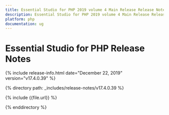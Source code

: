 ```yaml
---
title: Essential Studio for PHP 2019 volume 4 Main Release Release Notes  
description: Essential Studio for PHP 2019 volume 4 Main Release Release Notes  
platform: php
documentation: ug
---
```


# Essential Studio for PHP  Release Notes  

{% include release-info.html date="December 22, 2019"  version="v17.4.0.39" %} 


{% directory path: _includes/release-notes/v17.4.0.39 %}

{% include {{file.url}} %}

{% enddirectory %}
